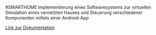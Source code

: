 
#SMARTHOME
Implementierung eines Softwaresystems zur virtuellen Simulation eines vernetzten Hauses und Steuerung verschiedener Komponenten mittels einer Android-App

[Link zur Dokumentation](https://dl.dropboxusercontent.com/u/79241159/SmartHome%20-%20Dokumentation.pdf)
